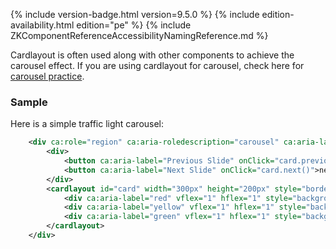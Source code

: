  {% include
version-badge.html version=9.5.0 %} {% include edition-availability.html edition="pe" %} {% include
ZKComponentReferenceAccessibilityNamingReference.md %}

Cardlayout is often used along with other components to achieve the
carousel effect. If you are using cardlayout for carousel, check here
for [carousel practice](https://www.w3.org/TR/wai-aria-practices/#carousel).

### Sample

Here is a simple traffic light carousel:

```xml
    <div ca:role="region" ca:aria-roledescription="carousel" ca:aria-label="traffic light" tabindex="0">
        <div>
            <button ca:aria-label="Previous Slide" onClick="card.previous()">previous</button>
            <button ca:aria-label="Next Slide" onClick="card.next()">next</button>
        </div>
        <cardlayout id="card" width="300px" height="200px" style="border:1px solid red" selectedIndex="1" tabindex="0">
            <div ca:aria-label="red" vflex="1" hflex="1" style="background-color:red;padding:20px">red</div>
            <div ca:aria-label="yellow" vflex="1" hflex="1" style="background-color:yellow;padding:20px">yellow</div>
            <div ca:aria-label="green" vflex="1" hflex="1" style="background-color:green;padding:20px">green</div>
        </cardlayout>
    </div>
```
